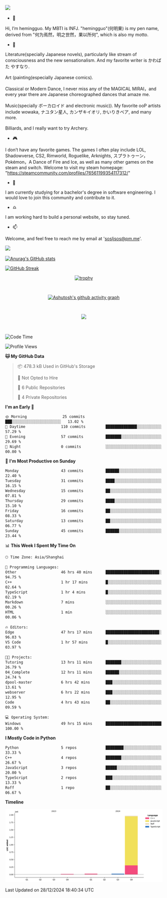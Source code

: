 ![](https://github.com/hemingguo/hemingguo/blob/main/butterfly_smile.png)

- 👋
  
Hi, I’m hemingguo. My MBTI is INFJ. "hemingguo"(何明果) is my pen name, derived from "何为焉然，明之世然，果以所何", which is also my motto.



- 🎨
  

Literature(specially Japanese novels), particularly like stream of consciousness and the new sensationalism. And my favorite writer is かわばた やすなり. <br><br>
Art (painting(especially Japanese comics). <br><br>
Classical or Modern Dance, I never miss any of the MAGICAL MIRAI，and every year there are Japanese choreographed dances that amaze me. <br><br>
Music(specially ボーカロイド and electronic music)). My favorite ooP artists include wowaka, ナユタン星人, カンザキイオリ, かいりきベア, and many more. <br><br>
Billiards, and I really want to try Archery.



- 🎮 


I don’t have any favorite games. The games I often play include LOL, Shadowverse, CS2, Rimworld, Roguelike, Arknights, スプラトゥーン，Pokémon，A Dance of Fire and Ice, as well as many other games on the steam and switch. Welcome to visit my steam homepage: "https://steamcommunity.com/profiles/76561199354117312/"



- 🌱



I am currently studying for a bachelor's degree in software engineering. I would love to join this community and contribute to it.



- ♎ 


I am working hard to build a personal website, so stay tuned.



- 📫 


Welcome, and feel free to reach me by email at 'sosljsos@pm.me'.


![](http://antzuhl.cn:4000/get/@hemingguo.readme)

[![Anurag's GitHub stats](https://github-readme-stats.vercel.app/api?username=hemingguo&show_icons=true&count_private=true&theme=aura&hide_border=true&icon_color=FF4500&text_color=76EE00)](https://github.com/anuraghazra/github-readme-stats)    



[![GitHub Streak](https://github-readme-streak-stats.herokuapp.com/?user=hemingguo&hide_border=true&theme=tokyonight)](https://git.io/streak-stats)

<div align="center">

[![trophy](https://github-profile-trophy.vercel.app/?username=hemingguo&theme=dracula)](https://github.com/ryo-ma/github-profile-trophy)

<br>

[![Ashutosh's github activity graph](https://github-readme-activity-graph.vercel.app/graph?username=hemingguo&theme=tokyo-night&hide_border=true)](https://github.com/ashutosh00710/github-readme-activity-graph)

</div>

<br>

<p align="center">
  <a href="https://skillicons.dev">
    <img src="https://skillicons.dev/icons?i=cpp,c,vim,py,clion,github,git,docker,java,js,idea,linux,md,matlab,nodejs,obsidian,pycharm,pytorch,qt,react,stackoverflow,unreal,unity,vscode,vue,windows" />
  </a>
</p>

<br>

<!--START_SECTION:waka-->
![Code Time](http://img.shields.io/badge/Code%20Time-1%2C841%20hrs%2042%20mins-blue)

![Profile Views](http://img.shields.io/badge/Profile%20Views-10-blue)

**🐱 My GitHub Data** 

> 📦 478.3 kB Used in GitHub's Storage 
 > 
> 🚫 Not Opted to Hire
 > 
> 📜 6 Public Repositories 
 > 
> 🔑 4 Private Repositories 
 > 
**I'm an Early 🐤** 

```text
🌞 Morning                25 commits          ███░░░░░░░░░░░░░░░░░░░░░░   13.02 % 
🌆 Daytime                110 commits         ██████████████░░░░░░░░░░░   57.29 % 
🌃 Evening                57 commits          ███████░░░░░░░░░░░░░░░░░░   29.69 % 
🌙 Night                  0 commits           ░░░░░░░░░░░░░░░░░░░░░░░░░   00.00 % 
```
📅 **I'm Most Productive on Sunday** 

```text
Monday                   43 commits          ██████░░░░░░░░░░░░░░░░░░░   22.40 % 
Tuesday                  31 commits          ████░░░░░░░░░░░░░░░░░░░░░   16.15 % 
Wednesday                15 commits          ██░░░░░░░░░░░░░░░░░░░░░░░   07.81 % 
Thursday                 29 commits          ████░░░░░░░░░░░░░░░░░░░░░   15.10 % 
Friday                   16 commits          ██░░░░░░░░░░░░░░░░░░░░░░░   08.33 % 
Saturday                 13 commits          ██░░░░░░░░░░░░░░░░░░░░░░░   06.77 % 
Sunday                   45 commits          ██████░░░░░░░░░░░░░░░░░░░   23.44 % 
```


📊 **This Week I Spent My Time On** 

```text
🕑︎ Time Zone: Asia/Shanghai

💬 Programming Languages: 
Other                    46 hrs 40 mins      ████████████████████████░   94.75 % 
C++                      1 hr 17 mins        █░░░░░░░░░░░░░░░░░░░░░░░░   02.64 % 
TypeScript               1 hr 4 mins         █░░░░░░░░░░░░░░░░░░░░░░░░   02.19 % 
Markdown                 7 mins              ░░░░░░░░░░░░░░░░░░░░░░░░░   00.26 % 
HTML                     1 min               ░░░░░░░░░░░░░░░░░░░░░░░░░   00.06 % 

🔥 Editors: 
Edge                     47 hrs 17 mins      ████████████████████████░   96.03 % 
VS Code                  1 hr 57 mins        █░░░░░░░░░░░░░░░░░░░░░░░░   03.97 % 

🐱‍💻 Projects: 
Tutoring                 13 hrs 11 mins      ███████░░░░░░░░░░░░░░░░░░   26.79 % 
04_Complete              12 hrs 11 mins      ██████░░░░░░░░░░░░░░░░░░░   24.74 % 
dpool-master             6 hrs 42 mins       ███░░░░░░░░░░░░░░░░░░░░░░   13.61 % 
webserver                6 hrs 22 mins       ███░░░░░░░░░░░░░░░░░░░░░░   12.95 % 
Code                     4 hrs 43 mins       ██░░░░░░░░░░░░░░░░░░░░░░░   09.59 % 

💻 Operating System: 
Windows                  49 hrs 15 mins      █████████████████████████   100.00 % 
```

**I Mostly Code in Python** 

```text
Python                   5 repos             ████████░░░░░░░░░░░░░░░░░   33.33 % 
C++                      4 repos             ███████░░░░░░░░░░░░░░░░░░   26.67 % 
JavaScript               3 repos             █████░░░░░░░░░░░░░░░░░░░░   20.00 % 
TypeScript               2 repos             ███░░░░░░░░░░░░░░░░░░░░░░   13.33 % 
Roff                     1 repo              ██░░░░░░░░░░░░░░░░░░░░░░░   06.67 % 
```



**Timeline**

![Lines of Code chart](https://raw.githubusercontent.com/hemingguo/hemingguo/main/assets/bar_graph.png)


 Last Updated on 28/12/2024 18:40:34 UTC
<!--END_SECTION:waka-->
<!---
hemingguo/hemingguo is a ✨ special ✨ repository because its `README.md` (this file) appears on your GitHub profile.
You can click the Preview link to take a look at your changes.
--->
